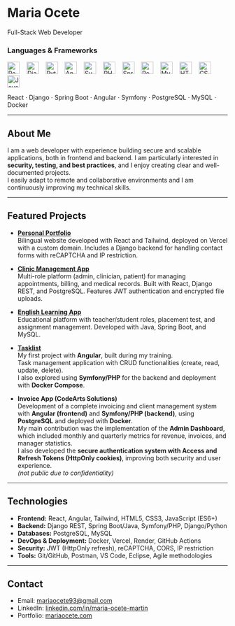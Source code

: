 
# Maria Ocete

Full-Stack Web Developer  
### Languages & Frameworks

<p align="left">
  <img src="https://cdn.jsdelivr.net/gh/devicons/devicon@latest/icons/react/react-original.svg" alt="React" title="React" height="28" />
  &nbsp;&nbsp;
  <img src="https://cdn.jsdelivr.net/gh/devicons/devicon@latest/icons/django/django-plain.svg" alt="Django" title="Django" height="28" />
  &nbsp;&nbsp;
  <img src="https://cdn.jsdelivr.net/gh/devicons/devicon@latest/icons/python/python-original.svg" alt="Python" title="Python" height="28" />
  &nbsp;&nbsp;
  <img src="https://cdn.jsdelivr.net/gh/devicons/devicon@latest/icons/angularjs/angularjs-original.svg" alt="Angular" title="Angular" height="28" />
  &nbsp;&nbsp;
  <img src="https://cdn.jsdelivr.net/gh/devicons/devicon@latest/icons/symfony/symfony-original.svg" alt="Symfony" title="Symfony" height="28" />
  &nbsp;&nbsp;
  <img src="https://cdn.jsdelivr.net/gh/devicons/devicon@latest/icons/php/php-plain.svg" alt="PHP" title="PHP" height="28" />
  &nbsp;&nbsp;
  <img src="https://cdn.jsdelivr.net/gh/devicons/devicon@latest/icons/spring/spring-original.svg" alt="Spring" title="Spring" height="28" />
  &nbsp;&nbsp;
  <img src="https://cdn.jsdelivr.net/gh/devicons/devicon@latest/icons/postgresql/postgresql-original.svg" alt="PostgreSQL" title="PostgreSQL" height="28" />
  &nbsp;&nbsp;
  <img src="https://cdn.jsdelivr.net/gh/devicons/devicon@latest/icons/mysql/mysql-original.svg" alt="MySQL" title="MySQL" height="28" />
  &nbsp;&nbsp;
  <img src="https://cdn.jsdelivr.net/gh/devicons/devicon@latest/icons/html5/html5-original.svg" alt="HTML5" title="HTML5" height="28" />
  &nbsp;&nbsp;
  <img src="https://cdn.jsdelivr.net/gh/devicons/devicon@latest/icons/css3/css3-original.svg" alt="CSS3" title="CSS3" height="28" />
  &nbsp;&nbsp;
  <img src="https://cdn.jsdelivr.net/gh/devicons/devicon@latest/icons/javascript/javascript-original.svg" alt="JavaScript" title="JavaScript" height="28" />
</p>

React · Django · Spring Boot · Angular · Symfony · PostgreSQL · MySQL · Docker 

---

## About Me
I am a web developer with experience building secure and scalable applications, both in frontend and backend. I am particularly interested in **security, testing, and best practices**, and I enjoy creating clear and well-documented projects.  
I easily adapt to remote and collaborative environments and I am continuously improving my technical skills.  

---

## Featured Projects

- **[Personal Portfolio](https://github.com/MariaOcete/Portfolio-readme)**  
  Bilingual website developed with React and Tailwind, deployed on Vercel with a custom domain. Includes a Django backend for handling contact forms with reCAPTCHA and IP restriction.  

- **[Clinic Management App](https://github.com/MariaOcete/clinics-app)**  
  Multi-role platform (admin, clinician, patient) for managing appointments, billing, and medical records. Built with React, Django REST, and PostgreSQL. Features JWT authentication and encrypted file uploads.  

- **[English Learning App](https://github.com/MariaOcete/english_web-readme/blob/main/README.md)**  
  Educational platform with teacher/student roles, placement test, and assignment management. Developed with Java, Spring Boot, and MySQL.  

- **[Tasklist](https://github.com/MariaOcete/TaskList)**  
  My first project with **Angular**, built during my training.  
  Task management application with CRUD functionalities (create, read, update, delete).  
  I also explored using **Symfony/PHP** for the backend and deployment with **Docker Compose**.  

- **Invoice App (CodeArts Solutions)**  
  Development of a complete invoicing and client management system with **Angular (frontend)** and **Symfony/PHP (backend)**, using **PostgreSQL** and deployed with **Docker**.  
  My main contribution was the implementation of the **Admin Dashboard**, which included monthly and quarterly metrics for revenue, invoices, and manager statistics.  
  I also developed the **secure authentication system with Access and Refresh Tokens (HttpOnly cookies)**, improving both security and user experience.  
  *(not public due to confidentiality)*  

---

## Technologies

- **Frontend:** React, Angular, Tailwind, HTML5, CSS3, JavaScript (ES6+)  
- **Backend:** Django REST, Spring Boot/Java, Symfony/PHP, Django/Python  
- **Databases:** PostgreSQL, MySQL  
- **DevOps & Deployment:** Docker, Vercel, Render, GitHub Actions  
- **Security:** JWT (HttpOnly refresh), reCAPTCHA, CORS, IP restriction  
- **Tools:** Git/GitHub, Postman, VS Code, Eclipse, Agile methodologies  

---

## Contact
- Email: mariaocete93@gmail.com  
- LinkedIn: [linkedin.com/in/maria-ocete-martin](https://www.linkedin.com/in/maria-ocete-martin/)  
- Portfolio: [mariaocete.com](https://mariaocete.com/)

